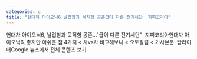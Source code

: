 ```yaml
---
categories: g
title: "현대차 아이오닉6 날렵함과 묵직함 공존급이 다른 전기세단  지피코리아"
---
```

현대차 아이오닉6, 날렵함과 묵직함 공존..."급이 다른 전기세단"&nbsp;&nbsp;지피코리아현대차 아이오닉6, 좋지만 아쉬운 점 4가지 < 차vs차 비교해보니 < 오토칼럼 < 기사본문&nbsp;&nbsp;탑라이더Google 뉴스에서 전체 콘텐츠 보기